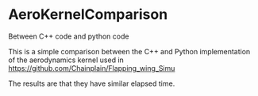 # AeroKernelComparison
Between C++ code and python code

This is a simple comparison between the C++ and Python implementation of the aerodynamics kernel used in
https://github.com/Chainplain/Flapping_wing_Simu

The results are that they have similar elapsed time.
